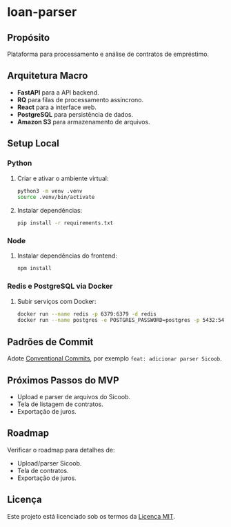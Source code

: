 # loan-parser

## Propósito
Plataforma para processamento e análise de contratos de empréstimo.

## Arquitetura Macro
- **FastAPI** para a API backend.
- **RQ** para filas de processamento assíncrono.
- **React** para a interface web.
- **PostgreSQL** para persistência de dados.
- **Amazon S3** para armazenamento de arquivos.

## Setup Local
### Python
1. Criar e ativar o ambiente virtual:
   ```bash
   python3 -m venv .venv
   source .venv/bin/activate
   ```
2. Instalar dependências:
   ```bash
   pip install -r requirements.txt
   ```

### Node
1. Instalar dependências do frontend:
   ```bash
   npm install
   ```

### Redis e PostgreSQL via Docker
1. Subir serviços com Docker:
   ```bash
   docker run --name redis -p 6379:6379 -d redis
   docker run --name postgres -e POSTGRES_PASSWORD=postgres -p 5432:5432 -d postgres
   ```

## Padrões de Commit
Adote [Conventional Commits](https://www.conventionalcommits.org/), por exemplo `feat: adicionar parser Sicoob`.

## Próximos Passos do MVP
- Upload e parser de arquivos do Sicoob.
- Tela de listagem de contratos.
- Exportação de juros.

## Roadmap
Verificar o roadmap para detalhes de:
- Upload/parser Sicoob.
- Tela de contratos.
- Exportação de juros.

## Licença
Este projeto está licenciado sob os termos da [Licença MIT](LICENSE).
